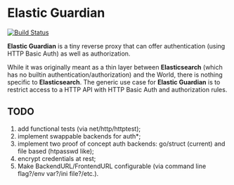 Elastic Guardian
================

[![Build Status](https://travis-ci.org/alexaandru/elastic_guardian.png?branch=master)](https://travis-ci.org/alexaandru/elastic_guardian)

**Elastic Guardian** is a tiny reverse proxy that can offer authentication (using HTTP Basic Auth) as well as authorization.

While it was originally meant as a thin layer between **Elasticsearch** (which has no builtin authentication/authorization) and the World,
there is nothing specific to **Elasticsearch**. The generic use case for **Elastic Guardian** is to restrict
access to a HTTP API with HTTP Basic Auth and authorization rules.

TODO
----

 1. add functional tests (via net/http/httptest);
 1. implement swappable backends for auth*;
 1. implement two proof of concept auth backends: go/struct (current) and file based (htpasswd like);
 1. encrypt credentials at rest;
 1. Make BackendURL/FrontendURL configurable (via command line flag?/env var?/ini file?/etc.).
